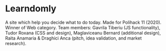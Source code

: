 # Learndomly
A site which help you decide what to do today.
Made for Polihack 11 (2020).
Winner of Web category.
Team members: Gavrila Tiberiu (JS functionality), Tudor Roxana (CSS and design), Maglaviceanu Bernard (additional design), Raita Anamaria & Draghici Anca (pitch, idea validation, and market research).
